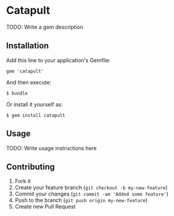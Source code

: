 # Catapult

TODO: Write a gem description

## Installation

Add this line to your application's Gemfile:

    gem 'catapult'

And then execute:

    $ bundle

Or install it yourself as:

    $ gem install catapult

## Usage

TODO: Write usage instructions here

## Contributing

1. Fork it
2. Create your feature branch (`git checkout -b my-new-feature`)
3. Commit your changes (`git commit -am 'Added some feature'`)
4. Push to the branch (`git push origin my-new-feature`)
5. Create new Pull Request
